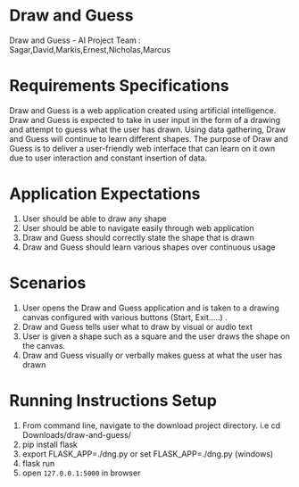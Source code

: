 # Draw and Guess
Draw and Guess - AI Project
Team : Sagar,David,Markis,Ernest,Nicholas,Marcus

# Requirements Specifications

Draw and Guess is a web application created using artificial intelligence. Draw and Guess is expected to take in user input in the form of a drawing and attempt to guess what the user has drawn. Using data gathering, Draw and Guess will continue to learn different shapes. The purpose of Draw and Guess is to deliver a user-friendly web interface that can learn on it own due to user interaction and constant insertion of data.
 
# Application Expectations
1.	User should be able to draw any shape
2.	User should be able to navigate easily through web application 
3.	Draw and Guess should correctly state the shape that is drawn
4.	Draw and Guess should learn various shapes over continuous usage

# Scenarios
1.	User opens the Draw and Guess application and is taken to a drawing canvas configured with various buttons (Start, Exit…..) .
2.	Draw and Guess tells user what to draw by visual or audio text
3.	User is given a shape such as a square and the user draws the shape on the canvas.
4.	Draw and Guess visually or verbally makes guess at what the user has drawn

# Running Instructions Setup
1.  From command line, navigate to the download project directory. i.e cd Downloads/draw-and-guess/
2.  pip install flask
3.  export FLASK_APP=./dng.py or set FLASK_APP=./dng.py (windows)
4.  flask run
5.  open `127.0.0.1:5000` in browser
